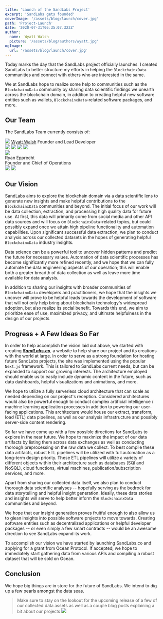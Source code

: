 ```yaml
---
title: 'Launch of the SandLabs Project'
excerpt: 'SandLabs gets founded'
coverImage: '/assets/blog/launch/cover.jpg'
path: 'Project-Launch'
date: '2020-07-31T05:35:07.322Z'
author:
  name:  Wyatt Walsh
  picture: '/assets/blog/authors/wyatt.jpg'
ogImage:
  url: '/assets/blog/launch/cover.jpg'
---
```


Today marks the day that the <span class="text-primary font-bold italic">SandLabs</span> project officially launches. I created  <span class="text-primary font-bold italic">SandLabs</span> to better structure my efforts in helping the <code class="text-Accent">BlockchainxData</code> communities and connect with others who are interested in the same.

We at  <span class="text-primary font-bold italic">SandLabs</span> hope to realize some help to communities such as the <code class="text-Accent">BlockchainxData</code> community by sharing data scientific findings we unearth across the blockchain domain, in addition to creating helpful new software entities such as wallets, <code class="text-Accent">BlockchainxData</code>-related software packages, and more.

<h2 class="text-dark font-extrabold text-xl md:text-2xl lg:text-3xl">Our Team</h2>

The  <span class="text-primary font-bold italic">SandLabs</span> Team currently consists of:

<section>
<div class="flex flex-col md:flex-row lg:flex-row w-full h-1/2">
  <div class="flex flex-col content-between w-1/2 h-1/2 px-8 py-4 mr-2 bg-gradient-to-tr from-secondary to-accent bg-opacity-40">
    <img class="w-2/3" src="/assets/blog/authors/wyatt.jpg"/>
    <a target="_blank" rel="noopener noreferrer" class="mt-2 transform hover:underline hover:scale-110" href="https://wwalsh.io/"><span class="text-primary text-xl md:text-2xl lg:text-3xl font-bold">Wyatt Walsh</span></a>
    <span class="text-Accent text-sm md:text-base lg:text-lg italic">Founder and Lead Developer</span>
    <div class="flex flex-row justify-evenly mt-2">
      <a target="_blank" rel="noopener noreferrer" target="_blank" rel="noopener noreferrer" class="w-1/4 pr-2 transform hover:scale-125 hover:-rotate-12" href="https://github.com/wyattowalsh"><img src="/assets/lp/icons/github-colorized.svg"/></a>
      <a target="_blank" rel="noopener noreferrer" class="w-1/4 px-2 transform hover:scale-125 hover:rotate-12" href="https://www.linkedin.com/in/wyattowalsh"><img src="/assets/lp/icons/linkedin-colorized.svg"/></a>
      <a target="_blank" rel="noopener noreferrer" class="w-1/4 px-2 transform hover:scale-125 hover:-rotate-12" href="https://twitter.com/wyattowalsh"><img src="/assets/lp/icons/twitter-colorized.svg"/></a>
      <a target="_blank" rel="noopener noreferrer" class="w-1/4 pl-2 transform hover:scale-125 hover:rotate-12" href="https://medium.com/@wyattowalsh"><img src="/assets/lp/icons/medium.svg"/></a>
    </div>
  </div>
   <div class="flex flex-col w-1/2 px-8 py-4 ml-2 bg-gradient-to-tr from-secondary to-accent bg-opacity-40">
    <img class="w-2/3" src="/assets/blog/authors/ryan.jpg"/>
    <div class="my-2 transform hover:underline hover:scale-110"><span class="font-bold text-primary text-xl md:text-2xl lg:text-3xl">Ryan Epprecht</span></div>
    <span class="text-Accent text-sm md:text-base lg:text-lg italic">Founder and Chief of Operations</span>
    <div class="flex flex-row justify-evenly mt-2">
      <a target="_blank" rel="noopener noreferrer" class="w-1/4 transform hover:scale-125 hover:-rotate-12" href="https://github.com/repprecht"><img src="/assets/lp/icons/github-colorized.svg"/></a>
      <a target="_blank" rel="noopener noreferrer" class="w-1/4 transform hover:scale-125 hover:rotate-12" href="https://www.linkedin.com/in/ryan-epprecht-177a6a105/"><img src="/assets/lp/icons/linkedin-colorized.svg"/></a>
    </div>
  </div>
</div>
</section>
<h2 class="text-dark font-extrabold text-xl md:text-2xl lg:text-3xl">Our Vision</h2>

 <span class="text-primary font-bold italic">SandLabs</span> aims to explore the blockchain domain via a data scientific lens to generate new insights and make helpful contributions to the <code class="text-Accent">BlockchainxData</code> communities and beyond. The initial focus of our work will be data collection, extraction, and processing high quality data for future use. At first, this data will primarily come from social media and other API data sources and will focus on <code class="text-Accent">BlockchainxData</code>-related topics, but could possibly expand once we attain high pipeline functionality and automation capabilities. Upon significant successful data extraction, we plan to conduct analysis across our collected datasets in the hopes of generating helpful <code class="text-Accent">BlockchainxData</code> industry insights. 

Data science can be a powerful tool to uncover hidden patterns and predict the future for necessary values. Automation of data scientific processes has become significantly more refined recently, and we hope that we can fully automate the data engineering aspects of our operation; this will enable both a greater breadth of data collection as well as leave more time available for data analysis.

In addition to sharing our insights with broader communities of <code class="text-Accent">BlockchainxData</code> developers and practitioners, we hope that the insights we uncover will prove to be helpful leads towards the development of software that will not only help bring about blockchain technology's widespread adoption, but also realize its social benefit. Towards this end, we aim to prioritize ease of use, maximized privacy, and ultimate helpfulness in the design of our projects.

<h2 class="text-dark font-extrabold text-xl md:text-2xl lg:text-3xl">Progress + A Few Ideas So Far</h2> 

In order to help accomplish the vision laid out above, we started with creating [***SandLabs.co***](https://www.sandlabs.co), a website to help share our project and its creations with the world at large. In order to serve as a strong foundation for hosting future  <span class="text-primary font-bold italic">SandLabs</span> projects, the site was implemented using the popular `Next.js` framework. This is tailored to  <span class="text-primary font-bold italic">SandLabs</span> current needs, but can be expanded to support our growing interests. The architecture employed should enable us to easily include dynamic content in the future, such as data dashboards, helpful visualizations and animations, and more.

We hope to utilize a fully serverless cloud architecture that can scale as needed depending on our project's reception. Considered architectures would also be powerful enough to conduct complex artificial intelligence / machine learning application processes in addition to powering our user-facing applications. This architecture would house our extract, transform, load (ETL) data pipelines, as well as our analysis infrastructure and possibly server-side content rendering. 

So far we have come up with a few possible directions for  <span class="text-primary font-bold italic">SandLabs</span> to explore in the near future. We hope to maximize the impact of our data artifacts by listing them across data exchanges as well as conducting thorough preprocessing on the raw data we collect. To best compile these data artifacts, robust ETL pipelines will be utilized with full automation as a long-term design priority. These ETL pipelines will utilize a variety of different objects within their architecture such as databases (SQl and NoSQL), cloud functions, virtual machines, publication/subscription services, and more.

Apart from sharing our collected data itself, we also plan to conduct thorough data scientific analyses -- hopefully serving as the bedrock for data storytelling and helpful insight generation. Ideally, these data stories and insights will serve to help better inform the <code class="text-Accent">BlockchainxData</code> communities and beyond.

We hope that our insight generation proves fruitful enough to also allow us to glean insights into possible software projects to move towards. Creating software entities such as decentralized applications or helpful developer packages -- or even simply a few smart contracts -- would be an awesome direction to see  <span class="text-primary font-bold italic">SandLabs</span> expand its work.

To accomplish our vision we have started by launching SandLabs.co and applying for a grant from Ocean Protocol. If accepted, we hope to immediately start gathering data from various APIs and compiling a robust dataset that will be sold on Ocean.

<h2 class="text-dark font-extrabold text-xl md:text-2xl lg:text-3xl">Conclusion</h2>  

We hope big things are in store for the future of  <span class="text-primary font-bold italic">SandLabs</span>. We intend to dig up a few pearls amongst the data seas.

<blockquote class="text-darker text-opacity-80 md:text-lg lg:text-xl p-4">
<span class="inline">
Make sure to stay on the lookout for the upcoming release of a few of our collected data assets as well as a couple blog posts explaining a bit about our projects</span>
<img class="w-6 md:w-8 lg:w-10 inline no-wrap whitespace-nowrap" src="/assets/lp/icons/sandcastle/icon.svg"/>
</blockquote>


